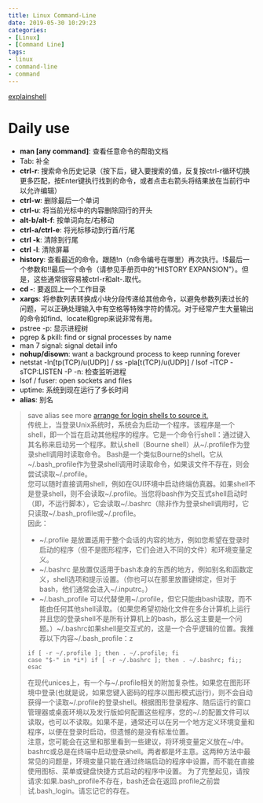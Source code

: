 ```yaml
---
title: Linux Command-Line
date: 2019-05-30 10:29:23
categories:
- [Linux]
- [Command Line]
tags:
- linux
- command-line
- command
---
```


[explainshell](https://explainshell.com/#)

# Daily use

+ **man [any command]**: 查看任意命令的帮助文档
+ Tab: 补全
+ **ctrl-r**: 搜索命令历史记录（按下后，键入要搜索的值，反复按ctrl-r循环切换更多匹配，按Enter键执行找到的命令，或者点击右箭头将结果放在当前行中以允许编辑）
+ **ctrl-w**: 删除最后一个单词
+ **ctrl-u**: 将当前光标中的内容删除回行的开头
+ **alt-b/alt-f**: 按单词向左/右移动
+ **ctrl-a/ctrl-e**: 将光标移动到行首/行尾
+ **ctrl -k**: 清除到行尾
+ **ctrl -l**: 清除屏幕
+ **history**: 查看最近的命令。跟随!n（n命令编号在哪里）再次执行。!$最后一个参数和!!最后一个命令（请参见手册页中的“HISTORY EXPANSION”）。但是，这些通常很容易被ctrl-r和alt-.取代。
+ **cd -**: 要返回上一个工作目录
+ **xargs**: 将参数列表转换成小块分段传递给其他命令，以避免参数列表过长的问题，可以正确处理输入中有空格等特殊字符的情况。对于经常产生大量输出的命令如find、locate和grep来说非常有用。
+ pstree -p: 显示进程树
+ pgrep & pkill: find or signal processes by name
+ man 7 signal: signal detail info
+ **nohup/disown**: want a background process to keep running forever
+ netstat -ln[tp(TCP)/u(UDP)] / ss -pla[t(TCP)/u(UDP)] / lsof -iTCP -sTCP:LISTEN -P -n: 检查监听进程
+ lsof / fuser: open sockets and files
+ uptime: 系统到现在运行了多长时间
+ **alias**: 别名
> save alias see more [arrange for login shells to source it.](https://superuser.com/questions/183870/difference-between-bashrc-and-bash-profile/183980#183980)  
> 传统上，当登录Unix系统时，系统会为启动一个程序。该程序是一个shell，即一个旨在启动其他程序的程序。它是一个命令行shell：通过键入其名称来启动另一个程序。默认shell（Bourne shell）从~/.profile作为登录shell调用时读取命令。
> Bash是一个类似Bourne的shell。它从~/.bash_profile作为登录shell调用时读取命令，如果该文件不存在，则会尝试读取~/.profile。  
> 您可以随时直接调用shell，例如在GUI环境中启动终端仿真器。如果shell不是登录shell，则不会读取~/.profile。当您将bash作为交互式shell启动时（即，不运行脚本），它会读取~/.bashrc（除非作为登录shell调用时，它只读取~/.bash_profile或~/.profile。  
> 因此：  
> + ~/.profile 是放置适用于整个会话的内容的地方，例如您希望在登录时启动的程序（但不是图形程序，它们会进入不同的文件）和环境变量定义。
> + ~/.bashrc 是放置仅适用于bash本身的东西的地方，例如别名和函数定义，shell选项和提示设置。（你也可以在那里放置键绑定，但对于bash，他们通常会进入~/.inputrc。）
> + ~/.bash_profile 可以代替使用~/.profile，但它只能由bash读取，而不能由任何其他shell读取。（如果您希望初始化文件在多台计算机上运行并且您的登录shell不是所有计算机上的bash，那么这主要是一个问题。）~/.bashrc如果shell是交互式的，这是一个合乎逻辑的位置。我推荐以下内容~/.bash_profile：z  
>  ```
> if [ -r ~/.profile ]; then . ~/.profile; fi
> case "$-" in *i*) if [ -r ~/.bashrc ]; then . ~/.bashrc; fi;; esac
> ```
> 在现代unices上，有一个与~/.profile相关的附加复杂性。如果您在图形环境中登录(也就是说，如果您键入密码的程序以图形模式运行)，则不会自动获得一个读取~/.profile的登录shell。根据图形登录程序、随后运行的窗口管理器或桌面环境以及发行版如何配置这些程序，您的~/.的配置文件可以读取，也可以不读取。如果不是，通常还可以在另一个地方定义环境变量和程序，以便在登录时启动，但遗憾的是没有标准位置。  
> 注意，您可能会在这里和那里看到一些建议，将环境变量定义放在~/中。bashrc或总是在终端中启动登录shell。两者都是坏主意。这两种方法中最常见的问题是，环境变量只能在通过终端启动的程序中设置，而不能在直接使用图标、菜单或键盘快捷方式启动的程序中设置。
> 为了完整起见，请按请求:如果.bash_profile不存在，bash还会在返回.profile之前尝试.bash_login。请忘记它的存在。
